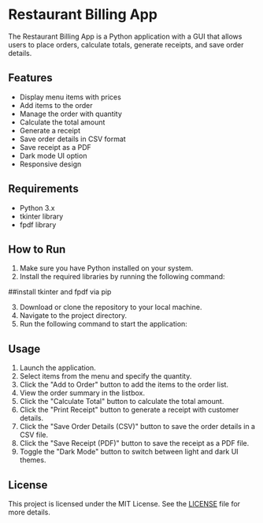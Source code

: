 # Restaurant Billing App

The Restaurant Billing App is a Python application with a GUI that allows users to place orders, calculate totals, generate receipts, and save order details.

## Features

- Display menu items with prices
- Add items to the order
- Manage the order with quantity
- Calculate the total amount
- Generate a receipt
- Save order details in CSV format
- Save receipt as a PDF
- Dark mode UI option
- Responsive design

## Requirements

- Python 3.x
- tkinter library
- fpdf library

## How to Run

1. Make sure you have Python installed on your system.
2. Install the required libraries by running the following command:

##install tkinter and fpdf via pip

3. Download or clone the repository to your local machine.
4. Navigate to the project directory.
5. Run the following command to start the application:



## Usage

1. Launch the application.
2. Select items from the menu and specify the quantity.
3. Click the "Add to Order" button to add the items to the order list.
4. View the order summary in the listbox.
5. Click the "Calculate Total" button to calculate the total amount.
6. Click the "Print Receipt" button to generate a receipt with customer details.
7. Click the "Save Order Details (CSV)" button to save the order details in a CSV file.
8. Click the "Save Receipt (PDF)" button to save the receipt as a PDF file.
9. Toggle the "Dark Mode" button to switch between light and dark UI themes.

## License

This project is licensed under the MIT License. See the [LICENSE](LICENSE) file for more details.

